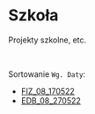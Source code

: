 # Szkoła
Projekty szkolne, etc.

<br>

Sortowanie `Wg. Daty`:
- [FIZ_08_170522](https://cutebladeyt.github.io/szkola/fizyka/projekt/zwierciad%C5%82a%20sferyczne/)
- [EDB_08_270522](https://docs.google.com/presentation/d/1iU1lbnzhxmtd77XgZVkcyRkA1jngPKMvW9l23YNs6a4/edit?usp=sharing)
